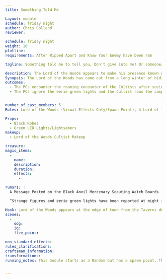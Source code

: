 ```yaml
---
title: Something Told Me

Layout: module
schedule: friday night
author: Chris Colland
reviewer: 

schedule: friday night
weight: 10
plotline: 
requirements: After Ripped Apart and Know Your Enemy have been ran

tagline: Something told me to tell you, Don’t give into me! Or someone…. 

description: The Lord of the Woods appears to make his presence known with the return of the Adventurers and chaos of the Bloody Fist War igniting
Synopsis: The Lord of the Woods has come out from a long winter of hiding and endless nightmares, awakening to the chaos of Orcs stomping around “His” woods now. He intends to make himself known so he appears to summon his loyal followers to enter town and seek new dreamers for his power to grow on, left unchecked and unchained his power will fluctuate out of control and he will grow even more mad and violent. The woods have become unsafe at night alone as of recent… And not just cause of the Orcs….
outcomes: 
  - The PCs encounter the roaming encounter of the Cultists after seeing the weird floating green lights of the Lord of the Woods in the mists at the edge of the town in the treeline
  - The PCs ignore the eerie green lights and the Cultist roam the camp searching for people to “bring to the Lord” and grow increasingly aggressive with the longer it takes to find “willing” subjects


number_of_cast_members: 5
Roles: Lord of the Woods (Visual Effects Only/Spawn Point), 4 Lord of the Woods Cultists

Props: 
  - Black Robes
  - Green LED Lights/Lightsabers
makeup: 
  - Lord of the Woods Cultist Makeup

treasure: 
magic_items:
  - 
    name: 
    description:  
    duration: 
    effects: 
      - 

rumors: | 
  A Message Posted on the Black Anvil Mercenary Scouting Watch Boards

  “Strange figures and eerie green lights have been reported at night in the woods to West of Stonewood. If you get close to them, their lights fade and nothing is there if you investigate. Sometimes you can make out only a figure: a tall humanoid with some kind of antlers of horns on his head, wrapped in leathers and furs, a large 2 handed blade over his back.“

Hook: Lord of the Woods appears at the edge of town from the Taverns door surrounded in eerie green lights, on him spawn a group of wondering Cultists
scenes: 
  - 
    oog: 
    ig: 
    flee_point: 

non_standard_effects: 
rules_clarifications: 
craftsman_information: 
transformations: 
running_notes: This module starts as a Random but has a spawn point. The Lord of the Woods spawns in an ethereal state unable to be harmed surrounded in Eerie Green Light. This will be a visual effect of the module beginning and a way to get attention of the players to draw them out of the Tavern. Once they have notice of the Lord of the Woods, he will call a spawn of his Cultists while will spawn from his “Green Aura” once spawned or if the PCs approach too close the “Green Aura” will disappear and the current spawn will be live. When all NPC are killed, they will reform on the Lord of the Woods and respawn at different points around the camp until the amount of resets have been reached or 2 PCs have been captured. If a PC is captured, they will be taken to the “Green Aura” of the Lord of the Woods and Rifted out on a normal 3 count to a secondary location where they will enter a roleplay encounter in a “Nightmare” included state where the Lord of the Woods  “harvest” dream energy from them and replace their dreams with “Nightmares” effectively giving them a “paranoia” effect till sunrise to grow his power and return their asleep body to a random spot on the campsite to wake up and rejoin the game.


---
```



